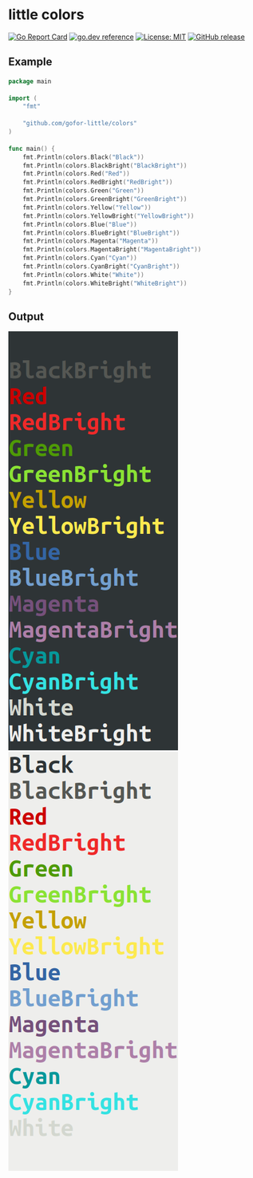 # little colors

[![Go Report Card](https://goreportcard.com/badge/github.com/gofor-little/colors)](https://goreportcard.com/report/github.com/gofor-little/colors)
[![go.dev reference](https://img.shields.io/badge/go.dev-reference-007d9c?logo=go&logoColor=white)](https://pkg.go.dev/github.com/gofor-little/colors)
[![License: MIT](https://img.shields.io/badge/License-MIT-yellow.svg)](https://opensource.org/licenses/MIT)
[![GitHub release](https://img.shields.io/github/v/release/gofor-little/colors?include_prereleases)](https://github.com/gofor-little/colors/releases )

## Example
```go
package main

import (
	"fmt"

	"github.com/gofor-little/colors"
)

func main() {
	fmt.Println(colors.Black("Black"))
	fmt.Println(colors.BlackBright("BlackBright"))
	fmt.Println(colors.Red("Red"))
	fmt.Println(colors.RedBright("RedBright"))
	fmt.Println(colors.Green("Green"))
	fmt.Println(colors.GreenBright("GreenBright"))
	fmt.Println(colors.Yellow("Yellow"))
	fmt.Println(colors.YellowBright("YellowBright"))
	fmt.Println(colors.Blue("Blue"))
	fmt.Println(colors.BlueBright("BlueBright"))
	fmt.Println(colors.Magenta("Magenta"))
	fmt.Println(colors.MagentaBright("MagentaBright"))
	fmt.Println(colors.Cyan("Cyan"))
	fmt.Println(colors.CyanBright("CyanBright"))
	fmt.Println(colors.White("White"))
	fmt.Println(colors.WhiteBright("WhiteBright"))
}
```

## Output
![](https://github.com/gofor-little/colors/blob/master/example-dark.png)
![](https://github.com/gofor-little/colors/blob/master/example-light.png)
